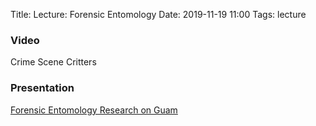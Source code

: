 Title: Lecture: Forensic Entomology
Date: 2019-11-19 11:00
Tags: lecture

### Video
Crime Scene Critters

### Presentation
[Forensic Entomology Research on Guam](/pdfs/GCCForensicEntBeamer2.pdf)
